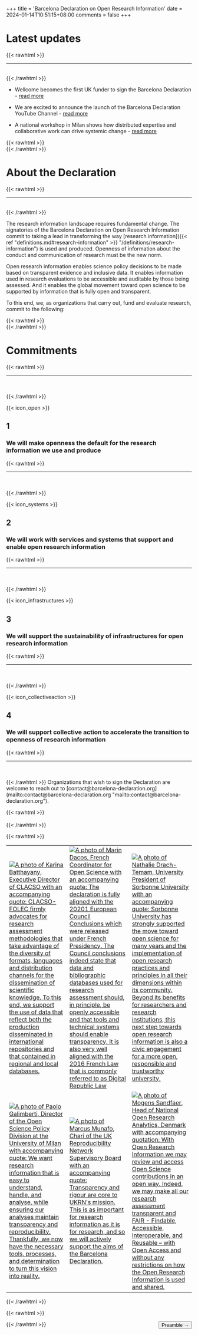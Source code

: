 +++
title = 'Barcelona Declaration on Open Research Information'
date = 2024-01-14T10:51:15+08:00
comments = false
+++

# Latest updates
{{< rawhtml >}}
<hr class="small">
</br>
{{< /rawhtml >}}

* Wellcome becomes the first UK funder to sign the Barcelona Declaration - [read more](/news/20250804_wellcome_signs_bd)  

* We are excited to announce the launch of the Barcelona Declaration YouTube Channel - [read more](/news/20250729_yt_channel)  

* A national workshop in Milan shows how distributed expertise and collaborative work can drive systemic change - [read more](/news/20250709_university_of_milan_workshop) 


{{< rawhtml >}}
</br>
{{< /rawhtml >}}
# About the Declaration
{{< rawhtml >}}
<hr class="small">
</br>
{{< /rawhtml >}}

The research information landscape requires fundamental change. The signatories of the Barcelona Declaration on Open Research Information commit to taking a lead in transforming the way [research information]({{< ref "definitions.md#research-information" >}} "/definitions/research-information") is used and produced. Openness of information about the conduct and communication of research must be the new norm.

Open research information enables science policy decisions to be made based on transparent evidence and inclusive data. It enables information used in research evaluations to be accessible and auditable by those being assessed. And it enables the global movement toward open science to be supported by information that is fully open and transparent.

To this end, we, as organizations that carry out, fund and evaluate research, commit to the following:

{{< rawhtml >}}
</br>
{{< /rawhtml >}}

# Commitments
{{< rawhtml >}}
<hr class="small">
</br></br>
{{< /rawhtml >}}


{{< icon_open >}}

## 1

### We will make openness the default for the research information we use and produce

{{< rawhtml >}}
<hr class="small">
</br></br>
{{< /rawhtml >}}

{{< icon_systems >}}

## 2

### We will work with services and systems that support and enable open research information

{{< rawhtml >}}
<hr class="small">
</br></br>
{{< /rawhtml >}}

{{< icon_infrastructures >}}

## 3

### We will support the sustainability of infrastructures for open research information

{{< rawhtml >}}
<hr class="small">
</br></br>
{{< /rawhtml >}}

{{< icon_collectiveaction >}}

## 4

### We will support collective action to accelerate the transition to openness of research information

{{< rawhtml >}}
<hr class="small">
</br></br>
{{< /rawhtml >}}
Organizations that wish to sign the Declaration are welcome to reach out to [contact@barcelona-declaration.org](mailto:contact@barcelona-declaration.org "mailto:contact@barcelona-declaration.org"). 

{{< rawhtml >}}
</br></br>
{{< /rawhtml >}}

{{< rawhtml >}}
<table>
    <tr>
        <td>
            <a href="/images/quote_batthayany.jpg" target="_blank">
            <picture >
            <source srcset = "/images/quote_batthayany_darkmode.jpg" media="(prefers-color-scheme: dark)" 
                alt = "A photo of Karina Batthayany, Executive Director of CLACSO with an accompanying quote: CLACSO-FOLEC firmly advocates for research assessment methodologies that take advantage of the diversity of formats, languages and distribution channels for the dissemination of scientific knowledge. To this end, we support the use of data that reflect both the production disseminated in international repositories and that contained in regional and local databases.">
            <img src = "/images/quote_batthayany.jpg" alt = "A photo of Karina Batthayany, Executive Director of CLACSO with an accompanying quote: CLACSO-FOLEC firmly advocates for research assessment methodologies that take advantage of the diversity of formats, languages and distribution channels for the dissemination of scientific knowledge. To this end, we support the use of data that reflect both the production disseminated in international repositories and that contained in regional and local databases.">
            </picture>             
            </a>
        </td>
        <td>
            <a href="/images/quote_dacos.jpg" target="_blank">
            <picture>
            <source srcset = "/images/quote_dacos_darkmode.jpg" media="(prefers-color-scheme: dark)" 
                alt = "A photo of Marin Dacos, French Coordinator for Open Science with an accompanying quote: The declaration is fully aligned with the 20201 European Council Conclusions which were released under French Presidency. The Council conclusions indeed state that data and bibliographic databases used for research assessment should, in principle, be openly accessible and that tools and technical systems should enable transparency. It is also very well aligned with the 2016 French Law that is commonly referred to as Digital Republic Law">
            <img src = "/images/quote_dacos.jpg" alt = "A photo of Marin Dacos, French Coordinator for Open Science with an accompanying quote: The declaration is fully aligned with the 20201 European Council Conclusions which were released under French Presidency. The Council conclusions indeed state that data and bibliographic databases used for research assessment should, in principle, be openly accessible and that tools and technical systems should enable transparency. It is also very well aligned with the 2016 French Law that is commonly referred to as Digital Republic Law">
            </picture>
             </a>
        </td>
        <td>
            <a href="/images/quote_drachtemam.jpg" target="_blank">
            <picture>
            <source srcset = "/images/quote_drachtemam_darkmode.jpg" media="(prefers-color-scheme: dark)"
                alt="A photo of Nathalie Drach-Temam, University President of Sorbonne University with an accompanying quote: Sorbonne University has strongly supported the move toward open science for many years and the implementation of open research practices and principles in all their dimensions within its community. Beyond its benefits for researchers and research institutions, this next step towards open research information is also a civic engagement for a more open, responsible and trustworthy university.">
            <img src="/images/quote_drachtemam.jpg" alt="A photo of Nathalie Drach-Temam, University President of Sorbonne University with an accompanying quote: Sorbonne University has strongly supported the move toward open science for many years and the implementation of open research practices and principles in all their dimensions within its community. Beyond its benefits for researchers and research institutions, this next step towards open research information is also a civic engagement for a more open, responsible and trustworthy university.">
            </picture>       
            </a>
        </td>
    </tr>
    <tr>
        <td>
            <a href="/images/quote_galimberti.jpg" target="_blank">
            <picture>
            <source srcset="/images/quote_galimberti_darkmode.jpg" media="(prefers-color-scheme: dark)"
                alt="A photo of Paolo Galimberti, Director of the Open Science Policy Division at the University of Milan with accompanying quote: We want research information that is easy to understand, handle, and analyse, while ensuring our analyses maintain transparency and reproducibility. Thankfully, we now have the necessary tools, processes, and determination to turn this vision into reality.">
            <img src="/images/quote_galimberti.jpg" alt="A photo of Paolo Galimberti, Director of the Open Science Policy Division at the University of Milan with accompanying quote: We want research information that is easy to understand, handle, and analyse, while ensuring our analyses maintain transparency and reproducibility. Thankfully, we now have the necessary tools, processes, and determination to turn this vision into reality.">
            </picture>
            </a>
        </td>
        <td>
            <a href="/images/quote_munafo.jpg" target="_blank">
            <picture>
            <source srcset="/images/quote_munafo_darkmode.jpg" media="(prefers-color-scheme: dark)"
                alt="A photo of Marcus Munafo, Chari of the UK Reproducibility Network Supervisory Board with an accompanying quote: Transparency and rigour are core to UKRN's mission. This is as important for research information as it is for research, and so we will actively support the aims of the Barcelona Declaration.">
            <img src="/images/quote_munafo.jpg" alt="A photo of Marcus Munafo, Chari of the UK Reproducibility Network Supervisory Board with an accompanying quote: Transparency and rigour are core to UKRN's mission. This is as important for research information as it is for research, and so we will actively support the aims of the Barcelona Declaration.">
            </picture>
            </a>
        </td>
        <td>
            <a href="/images/quote_sandfaer.jpg" target="_blank">
            <picture>
            <source srcset="/images/quote_sandfaer_darkmode.jpg" media="(prefers-color-scheme: dark)"
                alt="A photo of Mogens Sandfaer, Head of National Open Research Analytics, Denmark with accompanying quotation: With Open Research Information we may review and access Open Science contributions in an open way. Indeed, we may make all our research assessment transparent and FAIR - Findable, Accessible, Interoperable, and Reusable – with Open Access and without any restrictions on how the Open Research Information is used and shared.">
            <img src="/images/quote_sandfaer.jpg" alt="A photo of Mogens Sandfaer, Head of National Open Research Analytics, Denmark with accompanying quotation: With Open Research Information we may review and access Open Science contributions in an open way. Indeed, we may make all our research assessment transparent and FAIR - Findable, Accessible, Interoperable, and Reusable – with Open Access and without any restrictions on how the Open Research Information is used and shared.">
            </picture>
            </a>
        </td>
    </tr>
</table>
{{< /rawhtml >}}

{{< rawhtml >}}

<button style="float:right" onclick="document.location='/preamble'">Preamble &rarr;</button>  

{{< /rawhtml >}}